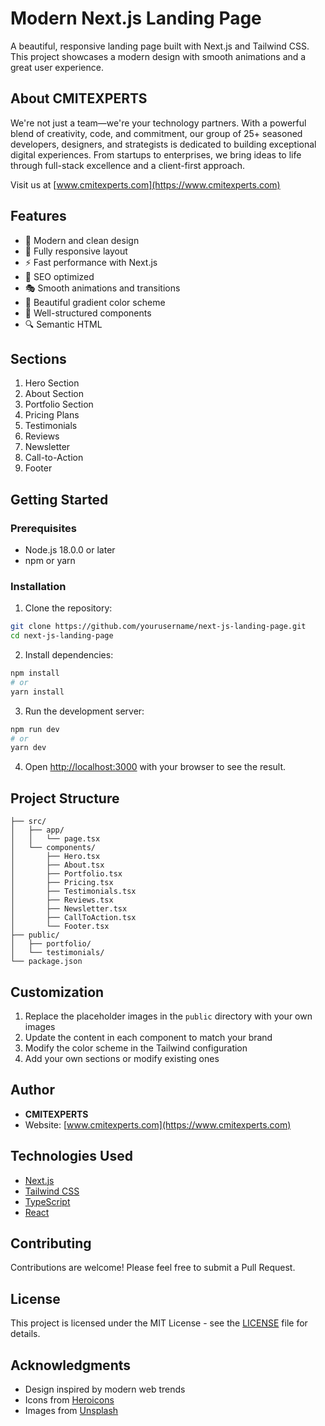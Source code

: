 # Modern Next.js Landing Page

A beautiful, responsive landing page built with Next.js and Tailwind CSS. This project showcases a modern design with smooth animations and a great user experience.

## About CMITEXPERTS

We're not just a team—we're your technology partners. With a powerful blend of creativity, code, and commitment, our group of 25+ seasoned developers, designers, and strategists is dedicated to building exceptional digital experiences. From startups to enterprises, we bring ideas to life through full-stack excellence and a client-first approach.

Visit us at [www.cmitexperts.com](https://www.cmitexperts.com)

## Features

- 🎨 Modern and clean design
- 📱 Fully responsive layout
- ⚡ Fast performance with Next.js
- 🎯 SEO optimized
- 🎭 Smooth animations and transitions
- 🎨 Beautiful gradient color scheme
- 📝 Well-structured components
- 🔍 Semantic HTML

## Sections

1. Hero Section
2. About Section
3. Portfolio Section
4. Pricing Plans
5. Testimonials
6. Reviews
7. Newsletter
8. Call-to-Action
9. Footer

## Getting Started

### Prerequisites

- Node.js 18.0.0 or later
- npm or yarn

### Installation

1. Clone the repository:
```bash
git clone https://github.com/yourusername/next-js-landing-page.git
cd next-js-landing-page
```

2. Install dependencies:
```bash
npm install
# or
yarn install
```

3. Run the development server:
```bash
npm run dev
# or
yarn dev
```

4. Open [http://localhost:3000](http://localhost:3000) with your browser to see the result.

## Project Structure

```
├── src/
│   ├── app/
│   │   └── page.tsx
│   └── components/
│       ├── Hero.tsx
│       ├── About.tsx
│       ├── Portfolio.tsx
│       ├── Pricing.tsx
│       ├── Testimonials.tsx
│       ├── Reviews.tsx
│       ├── Newsletter.tsx
│       ├── CallToAction.tsx
│       └── Footer.tsx
├── public/
│   ├── portfolio/
│   └── testimonials/
└── package.json
```

## Customization

1. Replace the placeholder images in the `public` directory with your own images
2. Update the content in each component to match your brand
3. Modify the color scheme in the Tailwind configuration
4. Add your own sections or modify existing ones

## Author

- **CMITEXPERTS**
- Website: [www.cmitexperts.com](https://www.cmitexperts.com)

## Technologies Used

- [Next.js](https://nextjs.org/)
- [Tailwind CSS](https://tailwindcss.com/)
- [TypeScript](https://www.typescriptlang.org/)
- [React](https://reactjs.org/)

## Contributing

Contributions are welcome! Please feel free to submit a Pull Request.

## License

This project is licensed under the MIT License - see the [LICENSE](LICENSE) file for details.

## Acknowledgments

- Design inspired by modern web trends
- Icons from [Heroicons](https://heroicons.com/)
- Images from [Unsplash](https://unsplash.com/)
